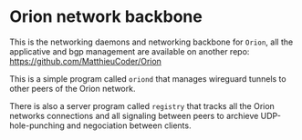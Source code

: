 # Orion network backbone

This is the networking daemons and networking backbone for `Orion`, all the 
applicative and bgp management are available on another repo: https://github.com/MatthieuCoder/Orion

This is a simple program called `oriond` that manages wireguard tunnels to other peers of the Orion network.

There is also a server program called `registry` that tracks all the Orion networks connections and all signaling between peers to archieve UDP-hole-punching and negociation between clients.
